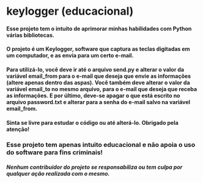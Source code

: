 # keylogger (educacional)



#### Esse projeto tem o intuito de aprimorar minhas habilidades com Python várias bibliotecas. 

#### O projeto é um Keylogger, software que captura as teclas digitadas em um computador, e as envia para um certo e-mail.

#### Para utilizá-lo, você deve ir até o arquivo send.py e alterar o valor da variável email_from para o e-mail que deseja que envie as informações (altere apenas dentro das aspas). Você também deve alterar o valor da variável email_to no mesmo arquivo, para o e-mail que deseja que receba as informações. E por último, deve-se apagar o que está escrito no arquivo password.txt e alterar para a senha do e-mail salvo na variável email_from.

#### Sinta se livre para estudar o código ou até alterá-lo. Obrigado pela atenção! 

### Esse projeto tem apenas intuito educacional e não apoia o uso do software para fins criminais!

##### Nenhum contribuidor do projeto se responsabiliza ou tem culpa por qualquer ação realizada com o mesmo.

